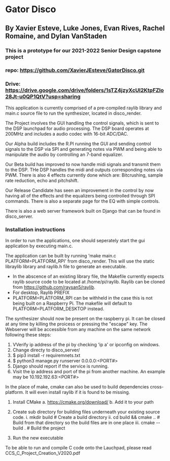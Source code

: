 # Gator Disco
## By Xavier Esteve, Luke Jones, Evan Rives, Rachel Romaine, and Dylan VanStaden
### This is a **prototype** for our 2021-2022 Senior Design capstone project
### repo: https://github.com/XavierJEsteve/GatorDisco.git
### Drive: https://drive.google.com/drive/folders/1sTZ4jzyXcUl2KtpFZlo28Jt-u0QP1QtV?usp=sharing

This application is currently comprised of a pre-compiled raylib library and main.c source file to run the synthesizer, located in disco_render.

The Project involves the GUI handling the control signals, which is sent to the DSP launchpad for audio processing. The DSP board operates at 200MHz and includes a audio codec with 16-bit ADC/DAC. 

Our Alpha build includes the R.PI running the GUI and sending control signals to the DSP via SPI and generating notes via PWM and being able to manipulate the audio by controlling an 7-band equalizer.

Our Beta build has improved to now handle midi signals and transmit them to the DSP. THe DSP handles the midi and outputs corresponding notes via PWM. There is also 4 effects currently done which are: Bitcrushing, sample rate reduction, echo and pitchshift. 

Our Release Candidate has seen an improvement in the control by now having all of the effects and the equalizers being controlled through SPI commands. There is also a separate page for the EQ with simple controls.

There is also a web server framework built on Django that can be found in disco_server.

### Installation instructions
In order to run the applications, one should seperately start the gui application by executing main.c.

The application can be built by running 'make main.c PLATFORM=PLATFORM_RPI' from disco_render. This will use the static libraylib library and raylib.h file to generate an executable.
* In the abscence of an existing library file, the Makefile currently expects raylib source code to be located at /home/pi/raylib. Raylib can be cloned from https://github.com/raysan5/raylib.
*  For desktop, Raylib PREFIX
* PLATFORM=PLATFORM_RPI can be withheld in the case this is not being built on a Raspberry Pi. The makefile will default to PLATFORM=PLATFORM_DESKTOP instead.
 


The synthesizer should now be present on the raspberry pi. It can be closed at any time by killing the proicess or pressing the "escape" key.
The Webserver will be accessible from any machine on the same network following these steps:
1. VVerify ip address of the pi by checking 'ip a' or ipconfig on windows.
2. Change directy to disco_server/
3. $ pip3 install -r requiremnets.txt
4. $ python3 manage.py runserver 0.0.0.0:<PORT#> 
6. Django should report if the service is running.
7. Visit the ip address and port of the pi from another machine. An example may be 10.192.192.63:<PORT#>

  
  
In the place of make, cmake can also be used to build dependencies cross-platform. It will even install raylib if it is found to be missing.
1.	Install CMake
  a.	https://cmake.org/download/
  b.	Add it to your path

2.	Create sub directory for building files underneath your existing source code. 
  i.	mkdir build # Create a build directory
  ii.	cd build && cmake .. # Build from that directory so the build files are in one place
  iii.	cmake --build . # Build the project
4.	Run the new executable

To be able to run and compile C code onto the Lauchpad, please read CCS_C_Project_Creation_V2020.pdf
